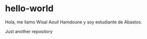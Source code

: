 # hello-world

Hola, me llamo Wisal Aouil Hamdoune y soy estudiante de Abastos.

Just another repository
